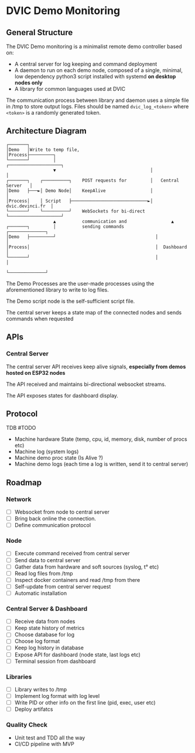 # DVIC Demo Monitoring


## General Structure 

The DVIC Demo monitoring is a minimalist remote demo controller based on:

- A central server for log keeping and command deployment
- A daemon to run on each demo node, composed of a single, minimal, low dependency python3 script installed with systemd **on desktop nodes only**
- A library for common languages used at DVIC

The communication process between library and daemon uses a simple file in /tmp to store output logs.
Files should be named `dvic_log_<token>` where `<token>` is a randomly generated token.

## Architecture Diagram

```
┌───────┐
│Demo   │Write to temp file, 
│Process├─────────┐
└───────┘         │                                    ┌────────────────────┐
                  ▼                                    │                    │
┌───────┐    ┌──────────┐    POST requests for         │   Central Server   │
│Demo   ├───►│ Demo Node│    KeepAlive                 │                    │
│Process│    │ Script   ├─────────────────────────────►│   dvic.devinci.fr  │
└───────┘    └──────────┘    WebSockets for bi-direct  └────────────────────┘
                  ▲          communication and                 ▲
┌───────┐         │          sending commands            ┌──────────────┐
│Demo   ├─────────┘                                      │              │
│Process│                                                │  Dashboard   │
└───────┘                                                │              │
                                                         └──────────────┘
```


The Demo Processes are the user-made processes using the aforementioned library to write to log files.

The Demo script node is the self-sufficient script file.

The central server keeps a state map of the connected nodes and sends commands when requested


## APIs

### Central Server

The central server API receives keep alive signals, **especially from demos hosted on ESP32 nodes**

The API received and maintains bi-directional websocket streams.

The API exposes states for dashboard display.

## Protocol

TDB #TODO

- Machine hardware State (temp, cpu, id, memory, disk, number of procs etc)
- Machine log (system logs)
- Machine demo proc state (Is Alive ?)
- Machine demo logs (each time a log is written, send it to central server)


## Roadmap

### Network

- [ ] Websocket from node to central server
- [ ] Bring back online the connection.
- [ ] Define communication protocol

### Node

- [ ] Execute command received from central server
- [ ] Send data to central server
- [ ] Gather data from hardware and soft sources (syslog, t° etc)
- [ ] Read log files from /tmp
- [ ] Inspect docker containers and read /tmp from there
- [ ] Self-update from central server request
- [ ] Automatic installation

### Central Server & Dashboard

- [ ] Receive data from nodes
- [ ] Keep state history of metrics
- [ ] Choose database for log
- [ ] Choose log format
- [ ] Keep log history in database 
- [ ] Expose API for dashboard (node state, last logs etc)
- [ ] Terminal session from dashboard

### Libraries

- [ ] Library writes to /tmp
- [ ] Implement log format with log level
- [ ] Write PID or other info on the first line (pid, exec, user etc)
- [ ] Deploy artifatcs

### Quality Check

- Unit test and TDD all the way
- CI/CD pipeline with MVP